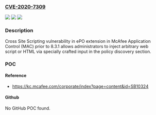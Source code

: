 ### [CVE-2020-7309](https://cve.mitre.org/cgi-bin/cvename.cgi?name=CVE-2020-7309)
![](https://img.shields.io/static/v1?label=Product&message=McAfee%20Application%20and%20Change%20Control%20&color=blue)
![](https://img.shields.io/static/v1?label=Version&message=8.3.1%3C%208.3.1%20&color=brighgreen)
![](https://img.shields.io/static/v1?label=Vulnerability&message=CWE-79%20Cross-site%20Scripting%20(XSS)&color=brighgreen)

### Description

Cross Site Scripting vulnerability in ePO extension in McAfee Application Control (MAC) prior to 8.3.1 allows administrators to inject arbitrary web script or HTML via specially crafted input in the policy discovery section.

### POC

#### Reference
- https://kc.mcafee.com/corporate/index?page=content&id=SB10324

#### Github
No GitHub POC found.


